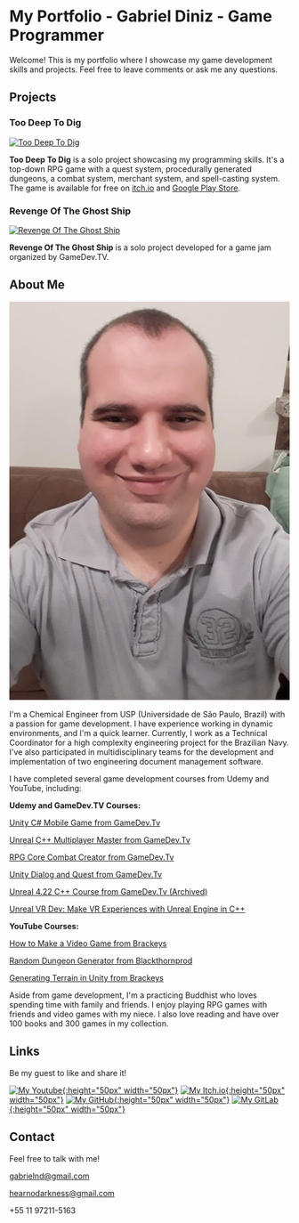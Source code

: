 # My Portfolio - Gabriel Diniz - Game Programmer

Welcome! This is my portfolio where I showcase my game development skills and projects. Feel free to leave comments or ask me any questions.

## Projects

### Too Deep To Dig

[![Too Deep To Dig](https://img.youtube.com/vi/tqRdO8yj7KU/0.jpg)](https://www.youtube.com/watch?v=tqRdO8yj7KU "Too Deep To Dig")

**Too Deep To Dig** is a solo project showcasing my programming skills. It's a top-down RPG game with a quest system, procedurally generated dungeons, a combat system, merchant system, and spell-casting system. The game is available for free on [itch.io](https://hear-no-darkness.itch.io/too-deep-to-dig) and [Google Play Store](https://play.google.com/store/apps/details?id=com.GabrielNobileDiniz.TooDeepToDig).

### Revenge Of The Ghost Ship

[![Revenge Of The Ghost Ship](https://img.itch.zone/aW1nLzkwNTczNTMucG5n/original/tWG15k.png)](https://img.itch.zone/aW1nLzkwNTczNTMucG5n/347x500/O6TH0f.png "Revenge Of The Ghost Ship")

**Revenge Of The Ghost Ship** is a solo project developed for a game jam organized by GameDev.TV.

## About Me

![Me!](images/foto.jpg "Me!")

I'm a Chemical Engineer from USP (Universidade de São Paulo, Brazil) with a passion for game development. I have experience working in dynamic environments, and I'm a quick learner. Currently, I work as a Technical Coordinator for a high complexity engineering project for the Brazilian Navy. I've also participated in multidisciplinary teams for the development and implementation of two engineering document management software.

I have completed several game development courses from Udemy and YouTube, including:

**Udemy and GameDev.TV Courses:**

[Unity C# Mobile Game from GameDev.Tv](https://www.udemy.com/share/104KnI3@vCnifT7YtcJ9ibB_lRA1vk6O_rtk3zEqy9AII3Z3_bxnCDh3XgqiZXxC89aUB_wF/)

[Unreal C++ Multiplayer Master from GameDev.Tv](https://www.udemy.com/share/101Dtc3@Paau4DIpp5NhRkbf131v3MnOClDB_YIn2waZ-FIAtt-OTyzSTz22v0d0yhlna-TT/)

[RPG Core Combat Creator from GameDev.Tv](https://www.udemy.com/share/101XWK3@n_g2PxS9YZ-oqeBpOi_xGpvAtYYo3k312QaCs9erZVvQe7tY1UrSmlyImqClxwcp/)

[Unity Dialog and Quest from GameDev.Tv](https://www.udemy.com/share/103CaS3@6oC4v_SdGnaxGT6hVD-MQmV79V_1X7awXzZqcR89pskk6vSIkRcv1-Ot0GUEjip1/)

[Unreal 4.22 C++ Course from GameDev.Tv (Archived)](https://www.gamedev.tv/courses/enrolled/675837)

[Unreal VR Dev: Make VR Experiences with Unreal Engine in C++](https://www.gamedev.tv/courses/enrolled/635398)


**YouTube Courses:**

[How to Make a Video Game from Brackeys](https://www.youtube.com/watch?v=j48LtUkZRjU&list=PLPV2KyIb3jR53Jce9hP7G5xC4O9AgnOuL)

[Random Dungeon Generator from Blackthornprod](https://www.youtube.com/watch?v=qAf9axsyijY)

[Generating Terrain in Unity from Brackeys](https://www.youtube.com/watch?v=vFvwyu_ZKfU)

Aside from game development, I'm a practicing Buddhist who loves spending time with family and friends. I enjoy playing RPG games with friends and video games with my niece. I also love reading and have over 100 books and 300 games in my collection.

## Links
Be my guest to like and share it!

[![My Youtube](https://brandeps.com/icon-download/Y/Youtube-icon-vector-02.svg){:height="50px" width="50px"}](https://www.youtube.com/channel/UCF5SJBWl3d_LE6hT3I6gNig "Hear No Darkness on Youtube")         [![My Itch.io](https://static.itch.io/images/itchio-textless-black.svg){:height="50px" width="50px"}](https://hear-no-darkness.itch.io "Hear No Darkness on Youtube")         [![My GitHub](https://github.githubassets.com/images/modules/logos_page/GitHub-Mark.png){:height="50px" width="50px"}](https://github.com/gabrielndiniz "Gabriel N Diniz on GitHub")         [![My GitLab](https://about.gitlab.com/images/press/press-kit-icon.svg){:height="50px" width="50px"}](https://gitlab.com/gabrielnd1/ "Gabriel N Diniz on GitLab")


## Contact
Feel free to talk with me!

gabrielnd@gmail.com

hearnodarkness@gmail.com

+55 11 97211-5163